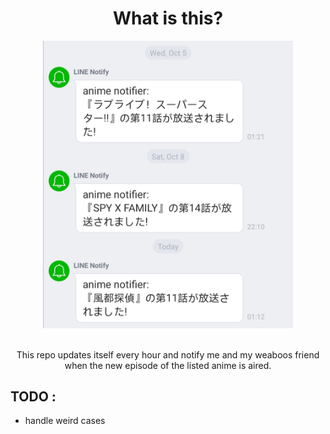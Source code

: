 <div display="flex" align="center" >
   <h1>What is this?</h1>
   <img width="400px" src="./img/Screenshot_20221010_031002.jpg"> 
   <br/>
   <br/>
   <p>
   This repo updates itself every hour and notify me and my weaboos friend <br/>when the new episode of the listed anime is aired.
   </p>
</div>

## TODO :
- handle weird cases
